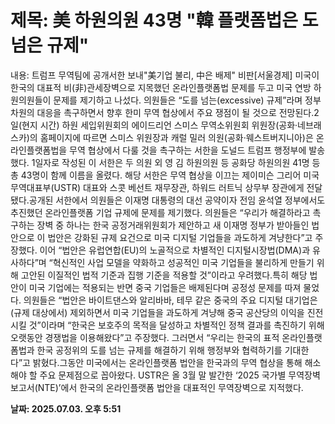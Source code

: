 # **제목: 美 하원의원 43명 "韓 플랫폼법은 도 넘은 규제"**

  내용: 트럼프 무역팀에 공개서한 보내"美기업 불리, 中은 배제" 비판[서울경제] 미국이 한국의 대표적 비(非)관세장벽으로 지목했던 온라인플랫폼법 문제를 두고 미국 연방 하원의원들이 문제를 제기하고 나섰다. 의원들은 “도를 넘는(excessive) 규제”라며 정부 차원의 대응을 촉구하면서 향후 한미 무역 협상에서 주요 쟁점이 될 것으로 전망된다.2일(현지 시간) 하원 세입위원회의 에이드리언 스미스 무역소위원회 위원장(공화·네브래스카)의 홈페이지에 따르면 스미스 위원장과 캐럴 밀러 의원(공화·웨스트버지니아)은 온라인플랫폼법을 무역 협상에서 다룰 것을 촉구하는 서한을 도널드 트럼프 행정부에 발송했다. 1일자로 작성된 이 서한은 두 의원 외 영 김 하원의원 등 공화당 하원의원 41명 등 총 43명이 함께 이름을 올렸다. 해당 서한은 무역 협상을 이끄는 제이미슨 그리어 미국 무역대표부(USTR) 대표와 스콧 베선트 재무장관, 하워드 러트닉 상무부 장관에게 전달됐다.공개된 서한에서 의원들은 이재명 대통령의 대선 공약이자 전임 윤석열 정부에서도 추진했던 온라인플랫폼 기업 규제에 문제를 제기했다. 의원들은 “우리가 해결하라고 촉구하는 장벽 중 하나는 한국 공정거래위원회가 제안하고 새 이재명 정부가 받아들인 법안으로 이 법안은 강화된 규제 요건으로 미국 디지털 기업들을 과도하게 겨냥한다”고 주장했다. 이어 “법안은 유럽연합(EU)의 노골적으로 차별적인 디지털시장법(DMA)과 유사하다”며 “혁신적인 사업 모델을 약화하고 성공적인 미국 기업들을 불리하게 만들기 위해 고안된 이질적인 법적 기준과 집행 기준을 적용할 것”이라고 우려했다.특히 해당 법안이 미국 기업에는 적용되는 반면 중국 기업들은 배제된다며 공정성 문제를 따져 물었다. 의원들은 “법안은 바이트댄스와 알리바바, 테무 같은 중국의 주요 디지털 대기업은 (규제 대상에서) 제외하면서 미국 기업들을 과도하게 겨냥해 중국 공산당의 이익을 진전시킬 것”이라며 “한국은 보호주의 목적을 달성하고 차별적인 정책 결과를 촉진하기 위해 오랫동안 경쟁법을 이용해왔다”고 주장했다. 그러면서 “우리는 한국의 표적 온라인플랫폼법과 한국 공정위의 도를 넘는 규제를 해결하기 위해 행정부와 협력하기를 기대한다”고 밝혔다.그동안 미국에서는 온라인플랫폼 법안을 한국과의 무역 협상을 통해 해소해야 할 주요 문제점으로 꼽아왔다. USTR은 올 3월 말 발간한 ‘2025 국가별 무역장벽 보고서(NTE)’에서 한국의 온라인플랫폼 법안을 대표적인 무역장벽으로 지적했다.

  **날짜: 2025.07.03. 오후 5:51**